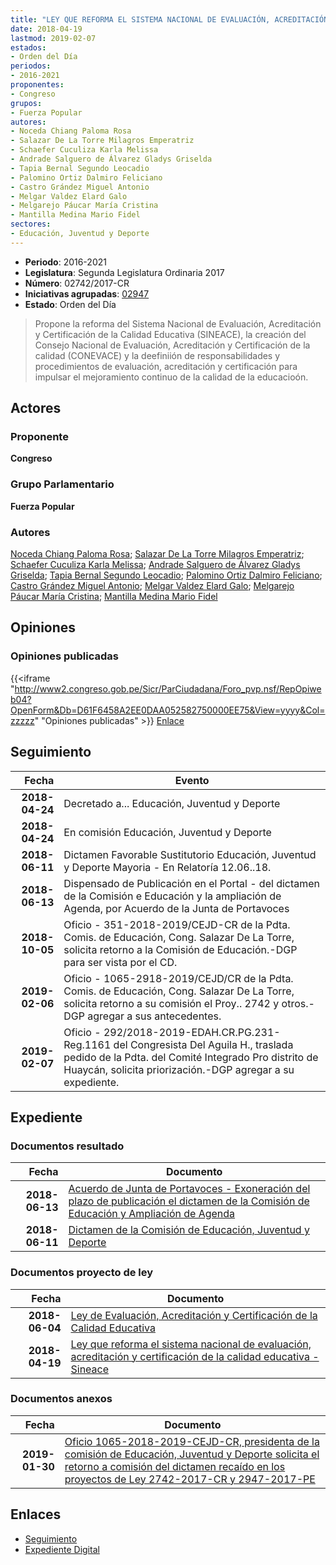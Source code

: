 ```yaml
---
title: "LEY QUE REFORMA EL SISTEMA NACIONAL DE EVALUACIÓN, ACREDITACIÓN Y CERTIFICACIÓN DE LA CALIDAD EDUCATIVA-SINEACE"
date: 2018-04-19
lastmod: 2019-02-07
estados:
- Orden del Día
periodos:
- 2016-2021
proponentes:
- Congreso
grupos:
- Fuerza Popular
autores:
- Noceda Chiang Paloma Rosa
- Salazar De La Torre Milagros Emperatriz
- Schaefer Cuculiza Karla Melissa
- Andrade Salguero de Álvarez Gladys Griselda
- Tapia Bernal Segundo Leocadio
- Palomino Ortiz Dalmiro Feliciano
- Castro Grández Miguel Antonio
- Melgar Valdez Elard Galo
- Melgarejo Páucar María Cristina
- Mantilla Medina Mario Fidel
sectores:
- Educación, Juventud y Deporte
---
```

- **Periodo**: 2016-2021
- **Legislatura**: Segunda Legislatura Ordinaria 2017
- **Número**: 02742/2017-CR
- **Iniciativas agrupadas**: [02947](../../02900/02947)
- **Estado**: Orden del Día

> Propone la reforma del Sistema Nacional de Evaluación, Acreditación y Certificación de la Calidad Educativa (SINEACE), la creación del Consejo Nacional de Evaluación, Acreditación y Certificación de la calidad (CONEVACE) y la deefiniión de responsabilidades y procedimientos de evaluación, acreditación y certificación para impulsar el mejoramiento continuo de la calidad de la educacioón.


## Actores

### Proponente

**Congreso**

### Grupo Parlamentario

**Fuerza Popular**

### Autores

[Noceda Chiang Paloma Rosa](mailto:mailto:pnoceda@congreso.gob.pe); [Salazar De La Torre Milagros Emperatriz](mailto:mailto:msalazard@congreso.gob.pe); [Schaefer Cuculiza Karla Melissa](mailto:mailto:kschaefer@congreso.gob.pe); [Andrade Salguero de Álvarez Gladys Griselda](mailto:mailto:gandrade@congreso.gob.pe); [Tapia Bernal Segundo Leocadio](mailto:mailto:stapia@congreso.gob.pe); [Palomino Ortiz Dalmiro Feliciano](mailto:mailto:dfpalomino@congreso.gob.pe); [Castro Grández Miguel Antonio](mailto:mailto:macastro@congreso.gob.pe); [Melgar Valdez Elard Galo](mailto:mailto:emelgar@congreso.gob.pe); [Melgarejo Páucar María Cristina](mailto:mailto:mmelgarejo@congreso.gob.pe); [Mantilla Medina Mario Fidel](mailto:mailto:mmantilla@congreso.gob.pe)

## Opiniones

### Opiniones publicadas

{{<iframe "http://www2.congreso.gob.pe/Sicr/ParCiudadana/Foro_pvp.nsf/RepOpiweb04?OpenForm&Db=D61F6458A2EE0DAA052582750000EE75&View=yyyy&Col=zzzzz" "Opiniones publicadas" >}}
[Enlace](http://www2.congreso.gob.pe/Sicr/ParCiudadana/Foro_pvp.nsf/RepOpiweb04?OpenForm&Db=D61F6458A2EE0DAA052582750000EE75&View=yyyy&Col=zzzzz)


## Seguimiento

| Fecha | Evento |
|------:|--------|
| **2018-04-24** | Decretado a... Educación, Juventud y Deporte |
| **2018-04-24** | En comisión Educación, Juventud y Deporte |
| **2018-06-11** | Dictamen Favorable Sustitutorio Educación, Juventud y Deporte Mayoria - En Relatoría 12.06..18. |
| **2018-06-13** | Dispensado de Publicación en el Portal - del dictamen de la Comisión e Educación y la ampliación de Agenda, por Acuerdo de la Junta de Portavoces |
| **2018-10-05** | Oficio - 351-2018-2019/CEJD-CR de la Pdta. Comis. de Educación, Cong. Salazar De La Torre, solicita retorno a la Comisión de Educación.-DGP para ser vista por el CD. |
| **2019-02-06** | Oficio - 1065-2918-2019/CEJD/CR de la Pdta. Comis. de Educación, Cong. Salazar De La Torre, solicita retorno a su comisión el Proy.. 2742 y otros.-DGP agregar a sus antecedentes. |
| **2019-02-07** | Oficio - 292/2018-2019-EDAH.CR.PG.231-Reg.1161 del Congresista Del Aguila H., traslada pedido de la Pdta. del Comité Integrado Pro distrito de Huaycán, solicita priorización.-DGP agregar a su expediente. |

## Expediente

### Documentos resultado

| Fecha | Documento |
|------:|-----------|
| **2018-06-13** | [Acuerdo de Junta de Portavoces - Exoneración del plazo de publicación el dictamen de la Comisión de Educación y Ampliación de Agenda](http://www.leyes.congreso.gob.pe/Documentos/2016_2021/Acuerdos/Junta_Portavoces/AJP0274220180613.PDF) |
| **2018-06-11** | [Dictamen de la Comisión de Educación, Juventud y Deporte](http://www.leyes.congreso.gob.pe/Documentos/2016_2021/Dictamenes/Proyectos_de_Ley/02742DC10MAY20180611.pdf) |

### Documentos proyecto de ley

| Fecha | Documento |
|------:|-----------|
| **2018-06-04** | [Ley de Evaluación, Acreditación y Certificación de la Calidad Educativa](http://www.leyes.congreso.gob.pe/Documentos/2016_2021/Proyectos_de_Ley_y_de_Resoluciones_Legislativas/PL0294720180604..pdf) |
| **2018-04-19** | [Ley que reforma el sistema nacional de evaluación, acreditación y certificación de la calidad educativa - Sineace](http://www.leyes.congreso.gob.pe/Documentos/2016_2021/Proyectos_de_Ley_y_de_Resoluciones_Legislativas/PL0274220180419..pdf) |

### Documentos anexos

| Fecha | Documento |
|------:|-----------|
| **2019-01-30** | [Oficio 1065-2018-2019-CEJD-CR, presidenta de la comisión de Educación, Juventud y Deporte solicita el retorno a comisión del dictamen recaído en los proyectos de Ley 2742-2017-CR y 2947-2017-PE](http://www.leyes.congreso.gob.pe/Documentos/2016_2021/Oficios/Comisiones_Ordinarias/OFICIO-1065-2018-2019-CEJD-CR.pdf) |

## Enlaces

- [Seguimiento](http://www2.congreso.gob.pe/Sicr/TraDocEstProc/CLProLey2016.nsf/f7fff46988ca05b1052578e100829cc7/17b2ac5c2b378af305258275000a4efe?OpenDocument)
- [Expediente Digital](http://www2.congreso.gob.pe/Sicr/TraDocEstProc/CLProLey2016.nsf/f7fff46988ca05b1052578e100829cc7/17b2ac5c2b378af305258275000a4efe?OpenDocument&Click=05257FB7005EB655.eb71d0cf91d8294e05256cdf006b5706/$Body/0.1C6C)


